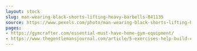 ```yaml
---
layout: stock
slug: man-wearing-black-shorts-lifting-heavy-barbells-841135
source: https://www.pexels.com/photo/man-wearing-black-shorts-lifting-heavy-barbells-841135/
pages:
- https://gymcrafter.com/essential-must-have-home-gym-equipment/
- https://www.thegentlemansjournal.com/article/5-exercises-help-build-cobra-back/
---
```

